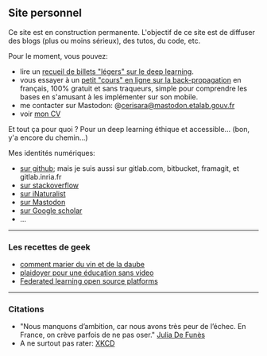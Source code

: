 ## Site personnel

Ce site est en construction permanente.
L'objectif de ce site est de diffuser des blogs (plus ou moins sérieux), des tutos, du code, etc.

Pour le moment, vous pouvez:

- lire un [recueil de billets "légers" sur le deep learning](dico/index.html).
- vous essayer à un [petit "cours" en ligne sur la back-propagation](https://olki.loria.fr/mooc/mooc1) en français, 100% gratuit et sans traqueurs, simple pour comprendre les bases en s'amusant à les implémenter sur son mobile.
- me contacter sur Mastodon: @cerisara@mastodon.etalab.gouv.fr
- voir [mon CV](https://members.loria.fr/CCerisara/resume)

Et tout ça pour quoi ? Pour un deep learning éthique et accessible... (bon, y'a encore du chemin...)

Mes identités numériques:

- [sur github](https://github.com/cerisara); mais je suis aussi sur gitlab.com, bitbucket, framagit, et gitlab.inria.fr
- [sur stackoverflow](https://stackoverflow.com/users/2637126/xtof54)
- [sur iNaturalist](https://www.inaturalist.org/people/christophecerisara)
- [sur Mastodon](https://mastodon.etalab.gouv.fr/@cerisara)
- [sur Google scholar](https://scholar.google.com/citations?user=dB1-aHwAAAAJ&hl=fr&oi=ao)
- ...

-------------

### Les recettes de geek

- [comment marier du vin et de la daube](drm.html)
- [plaidoyer pour une éducation sans video](novideo.html)
- [Federated learning open source platforms](fedDL.html)

-------------

### Citations

- "Nous manquons d’ambition, car nous avons très peur de l’échec. En France, on crève parfois de ne pas oser." [Julia De Funès](https://www.lecho.be/opinions/general/julia-de-funes-la-mecanique-metro-boulot-dodo-est-mise-a-mal-avec-le-teletravail-et-c-est-tant-mieux/10252395.html)
- A ne surtout pas rater: [XKCD](https://xkcd.com/)

